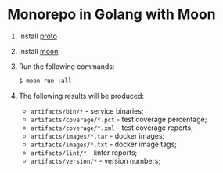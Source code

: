 # Monorepo in Golang with Moon

1. Install [proto](https://moonrepo.dev/docs/proto/install)
2. Install [moon](https://moonrepo.dev/docs/install)
3. Run the following commands:

   ```bash
   $ moon run :all
   ```

4. The following results will be produced:

   - `artifacts/bin/*` - service binaries;
   - `artifacts/coverage/*.pct` - test coverage percentage;
   - `artifacts/coverage/*.xml` - test coverage reports;
   - `artifacts/images/*.tar` - docker images;
   - `artifacts/images/*.txt` - docker image tags;
   - `artifacts/lint/*` - linter reports;
   - `artifacts/version/*` - version numbers;
